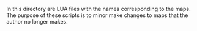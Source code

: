 In this directory are LUA files with the names corresponding to the maps. The purpose of these scripts is to minor make changes to maps that the author no longer makes. 
